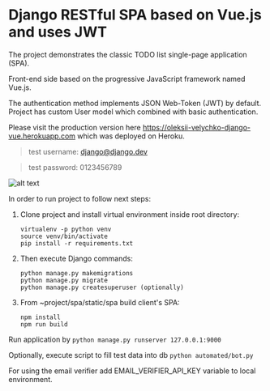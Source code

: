 # Django RESTful SPA based on Vue.js and uses JWT

The project demonstrates the classic TODO list single-page application (SPA).

Front-end side based on the progressive JavaScript framework named Vue.js.

The authentication method implements JSON Web-Token (JWT) by default.
Project has custom User model which combined with basic authentication.

Please visit the production version here <a href="https://oleksii-velychko-django-vue.herokuapp.com">
https://oleksii-velychko-django-vue.herokuapp.com</a> which was deployed on Heroku.

> test username: django@django.dev

> test password: 0123456789

![alt text](https://raw.githubusercontent.com/oleksii-velychko/django-vue/master/screenshot.png)

In order to run project to follow next steps:

1. Clone project and install virtual environment inside root directory:

    ```
    virtualenv -p python venv
    source venv/bin/activate
    pip install -r requirements.txt
    ```

2. Then execute Django commands:

    ```
    python manage.py makemigrations
    python manage.py migrate
    python manage.py createsuperuser (optionally)
    ```

3. From ~project/spa/static/spa build client's SPA:

   ```
   npm install
   npm run build
   ```

Run application by `python manage.py runserver 127.0.0.1:9000`

Optionally, execute script to fill test data into db `python automated/bot.py`

For using the email verifier add EMAIL_VERIFIER_API_KEY variable to local environment.